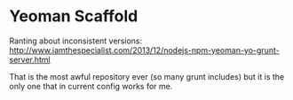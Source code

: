 # Yeoman Scaffold

Ranting about inconsistent versions: http://www.iamthespecialist.com/2013/12/nodejs-npm-yeoman-yo-grunt-server.html

That is the most awful repository ever (so many grunt includes) but it is the only one that in current config works for me.